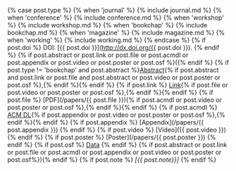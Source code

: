 {% case post.type %}
  {% when 'journal' %}
    {% include journal.md %}
  {% when 'conference' %}
    {% include conference.md %}
  {% when 'workshop' %}
    {% include workshop.md %}
  {% when 'bookchap' %}
    {% include bookchap.md %}
  {% when 'magazine' %}
    {% include magazine.md %}
  {% when 'working' %}
    {% include working.md %}
{% endcase %}
  {% if post.doi %} DOI: [{{ post.doi }}](http://dx.doi.org/{{ post.doi }}). {% endif %} 
  {% if post.abstract or post.link or post.file or post.acmdl or post.appendix or post.video or post.poster or post.osf %}({% endif %}
  {% if post.type != 'bookchap' and post.abstract %}[Abstract]({{post.url}}){% if post.abstract and post.link or post.file and post.abstract or post.video or post.poster or post.osf %},{% endif %}{% endif %}
  {% if post.link %} [Link]({{post.link}}){% if post.file or post.video or post.poster or post.osf %},{% endif %}{% endif %}
  {% if post.file %} [PDF](/papers/{{ post.file }}){% if post.acmdl or post.video or post.poster or post.osf %},{% endif %}{% endif %}
  {% if post.acmdl %} [ACM DL]({{post.acmdl}}){% if post.appendix or post.video or post.poster or post.osf %},{% endif %}{% endif %}
  {% if post.appendix %} [Appendix](/papers/{{ post.appendix }}) {% endif %}
  {% if post.video %} [Video]({{ post.video }}) {% endif %}
  {% if post.poster %} [Poster](/papers/{{ post.poster }}) {% endif %}
  {% if post.osf %} [Data]({{post.osf}}) {% endif %}
  {% if post.abstract or post.link or post.file or post.acmdl or post.appendix or post.video or post.poster or post.osf%}){% endif %}
  {% if post.note %} *[{{ post.note}}]* {% endif %}
